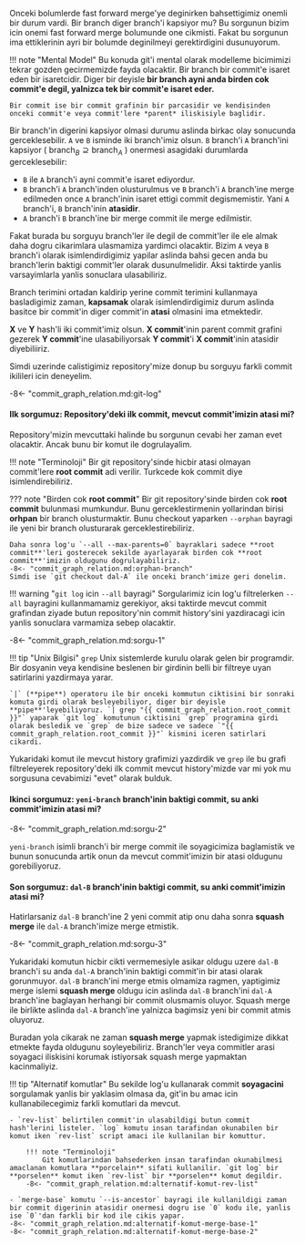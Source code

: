 Onceki bolumlerde fast forward merge'ye deginirken bahsettigimiz onemli bir durum vardi. Bir branch diger branch'i kapsiyor mu? Bu sorgunun bizim icin onemi fast forward merge bolumunde one cikmisti. Fakat bu sorgunun ima ettiklerinin ayri bir bolumde deginilmeyi gerektirdigini dusunuyorum.

!!! note "Mental Model"
    Bu konuda git'i mental olarak modelleme bicimimizi tekrar gozden gecirmemizde fayda olacaktir. Bir branch bir commit'e isaret eden bir isaretcidir. Diger bir deyisle **bir branch ayni anda birden cok commit'e degil, yalnizca tek bir commit'e isaret eder.**
    
    Bir commit ise bir commit grafinin bir parcasidir ve kendisinden onceki commit'e veya commit'lere *parent* iliskisiyle baglidir.

Bir branch'in digerini kapsiyor olmasi durumu aslinda birkac olay sonucunda gerceklesebilir. `A` ve `B` isminde iki branch'imiz olsun. `B` branch'i `A` branch'ini kapsiyor ( $\text{branch}_B \supseteq \text{branch}_A$ ) onermesi asagidaki durumlarda gerceklesebilir:

- `B` ile `A` branch'i ayni commit'e isaret ediyordur.
- `B` branch'i `A` branch'inden olusturulmus ve `B` branch'i `A` branch'ine merge edilmeden once `A` branch'inin isaret ettigi commit degismemistir. Yani `A` branch'i, `B` branch'inin **atasidir**.
- `A` branch'i `B` branch'ine bir merge commit ile merge edilmistir.

Fakat burada bu sorguyu branch'ler ile degil de commit'ler ile ele almak daha dogru cikarimlara ulasmamiza yardimci olacaktir. Bizim `A` veya `B` branch'i olarak isimlendirdigimiz yapilar aslinda bahsi gecen anda bu branch'lerin baktigi commit'ler olarak dusunulmelidir. Aksi taktirde yanlis varsayimlarla yanlis sonuclara ulasabiliriz.

Branch terimini ortadan kaldirip yerine commit terimini kullanmaya basladigimiz zaman, **kapsamak** olarak isimlendirdigimiz durum aslinda basitce bir commit'in diger commit'in **atasi** olmasini ima etmektedir.

**X** ve **Y** hash'li iki commit'imiz olsun. **X commit**'inin parent commit grafini gezerek **Y commit**'ine ulasabiliyorsak **Y commit**'i **X commit**'inin atasidir diyebiliiriz.

Simdi uzerinde calistigimiz repository'mize donup bu sorguyu farkli commit ikilileri icin deneyelim.

-8<- "commit_graph_relation.md:git-log"

#### Ilk sorgumuz: Repository'deki ilk commit, mevcut commit'imizin atasi mi?

Repository'mizin mevcuttaki halinde bu sorgunun cevabi her zaman evet olacaktir. Ancak bunu bir komut ile dogrulayalim.

!!! note "Terminoloji"
    Bir git repository'sinde hicbir atasi olmayan commit'lere **root commit** adi verilir. Turkcede kok commit diye isimlendirebiliriz.

??? note "Birden cok **root commit**"
    Bir git repository'sinde birden cok **root commit** bulunmasi mumkundur. Bunu gerceklestirmenin yollarindan birisi **orhpan** bir branch olusturmaktir. Bunu checkout yaparken `--orphan` bayragi ile yeni bir branch olusturarak gerceklestirebiliriz.

    Daha sonra log'u `--all --max-parents=0` bayraklari sadece **root commit**'leri gosterecek sekilde ayarlayarak birden cok **root commit**'imizin oldugunu dogrulayabiliriz.
    -8<- "commit_graph_relation.md:orphan-branch"
    Simdi ise `git checkout dal-A` ile onceki branch'imize geri donelim.

!!! warning "`git log` icin `--all` bayragi"
    Sorgularimiz icin log'u filtrelerken `--all` bayragini kullanmamamiz gerekiyor, aksi taktirde mevcut commit grafindan ziyade butun repository'nin commit history'sini yazdiracagi icin yanlis sonuclara varmamiza sebep olacaktir.

-8<- "commit_graph_relation.md:sorgu-1"

!!! tip "Unix Bilgisi"
    `grep` Unix sistemlerde kurulu olarak gelen bir programdir. Bir dosyanin veya kendisine beslenen bir girdinin belli bir filtreye uyan satirlarini yazdirmaya yarar.
    
    `|` (**pipe**) operatoru ile bir onceki kommutun ciktisini bir sonraki komuta girdi olarak besleyebiliyor, diger bir deyisle **pipe**'leyebiliyoruz. `| grep "{{ commit_graph_relation.root_commit }}"` yaparak `git log` komutunun ciktisini `grep` programina girdi olarak besledik ve `grep` de bize sadece ve sadece `"{{ commit_graph_relation.root_commit }}"` kismini iceren satirlari cikardi.

Yukaridaki komut ile mevcut history grafimizi yazdirdik ve `grep` ile bu grafi filtreleyerek repository'deki ilk commit mevcut history'mizde var mi yok mu sorgusuna cevabimizi "evet" olarak bulduk.

#### Ikinci sorgumuz: `yeni-branch` branch'inin baktigi commit, su anki commit'imizin atasi mi?

-8<- "commit_graph_relation.md:sorgu-2"

`yeni-branch` isimli branch'i bir merge commit ile soyagicimiza baglamistik ve bunun sonucunda artik onun da mevcut commit'imizin bir atasi oldugunu gorebiliyoruz.

#### Son sorgumuz: `dal-B` branch'inin baktigi commit, su anki commit'imizin atasi mi?

Hatirlarsaniz `dal-B` branch'ine 2 yeni commit atip onu daha sonra **squash merge** ile `dal-A` branch'imize merge etmistik.

-8<- "commit_graph_relation.md:sorgu-3"

Yukaridaki komutun hicbir cikti vermemesiyle asikar oldugu uzere `dal-B` branch'i su anda `dal-A` branch'inin baktigi commit'in bir atasi olarak gorunmuyor. `dal-B` branch'ini merge etmis olmamiza ragmen, yaptigimiz merge islemi **squash merge** oldugu icin aslinda `dal-B` branch'ini `dal-A` branch'ine baglayan herhangi bir commit olusmamis oluyor. Squash merge ile birlikte aslinda `dal-A` branch'ine yalnizca bagimsiz yeni bir commit atmis oluyoruz.

Buradan yola cikarak ne zaman **squash merge** yapmak istedigimize dikkat etmekte fayda oldugunu soyleyebiliriz. Branch'ler veya commitler arasi soyagaci iliskisini korumak istiyorsak squash merge yapmaktan kacinmaliyiz.

!!! tip "Alternatif komutlar"
    Bu sekilde log'u kullanarak commit **soyagacini** sorgulamak yanlis bir yaklasim olmasa da, git'in bu amac icin kullanabilecegimiz farkli komutlari da mevcut.
    
    - `rev-list` belirtilen commit'in ulasabildigi butun commit hash'lerini listeler. `log` komutu insan tarafindan okunabilen bir komut iken `rev-list` script amaci ile kullanilan bir komuttur.
        
        !!! note "Terminoloji"
            Git komutlarindan bahsederken insan tarafindan okunabilmesi amaclanan komutlara **porcelain** sifati kullanilir. `git log` bir **porselen** komut iken `rev-list` bir **porselen** komut degildir.
        -8<- "commit_graph_relation.md:alternatif-komut-rev-list"
    
    - `merge-base` komutu `--is-ancestor` bayragi ile kullanildigi zaman bir commit digerinin atasidir onermesi dogru ise `0` kodu ile, yanlis ise `0`'dan farkli bir kod ile cikis yapar.
    -8<- "commit_graph_relation.md:alternatif-komut-merge-base-1"
    -8<- "commit_graph_relation.md:alternatif-komut-merge-base-2"